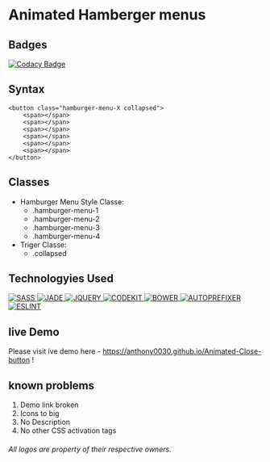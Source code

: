 # Animated Hamberger menus
## Badges
[![Codacy Badge](https://api.codacy.com/project/badge/Grade/9b49861df522447595ed461002d41080)](https://www.codacy.com/app/anthony0030/Animated-Close-button?utm_source=github.com&amp;utm_medium=referral&amp;utm_content=anthony0030/Animated-Close-button&amp;utm_campaign=Badge_Grade)

## Syntax

	<button class="hamburger-menu-X collapsed">
		<span></span>
		<span></span>
		<span></span>
		<span></span>
		<span></span>
		<span></span>
	</button>
	
## Classes

* Hamburger Menu Style Classe:
	* .hamburger-menu-1
	* .hamburger-menu-2
	* .hamburger-menu-3
	* .hamburger-menu-4
* Triger Classe:
	* .collapsed

## Technologyies Used

<a href="sass-lang.com">
  <img src="https://anthony0030.github.io/Animated-Close-button/technologies/sass.svg" alt="SASS" title="SASS"/>
</a>

<a href="jade-lang.com">
  <img src="https://anthony0030.github.io/Animated-Close-button/technologies/jade.svg" alt="JADE" title="JADE"/>
</a>

<a href="jquery.com">
  <img src="https://anthony0030.github.io/Animated-Close-button/technologies/jquery.svg" alt="JQUERY" title="JQUERY"/>
</a>

<a href="codekitapp.com">
  <img src="https://anthony0030.github.io/Animated-Close-button/technologies/codekit.svg" alt="CODEKIT" title="CODEKIT"/>
</a>

<a href="bower.io">
  <img src="https://anthony0030.github.io/Animated-Close-button/technologies/bower.svg" alt="BOWER" title="BOWER"/>
</a>

<a href="github.com/postcss/autoprefixer">
  <img src="https://anthony0030.github.io/Animated-Close-button/technologies/autoprefixer.svg" alt="AUTOPREFIXER" title="AUTOPREFIXER"/>
</a>

<a href="eslint.org">
  <img src="https://anthony0030.github.io/Animated-Close-button/technologies/eslint.svg" alt="ESLINT" title="ESLINT"/>
</a>

## live Demo
Please visit ive demo
	here - https://anthony0030.github.io/Animated-Close-button !

## known problems
1. Demo link broken
2. Icons to big
3. No Description
4. No other CSS activation tags

###### All logos are property of their respective owners.